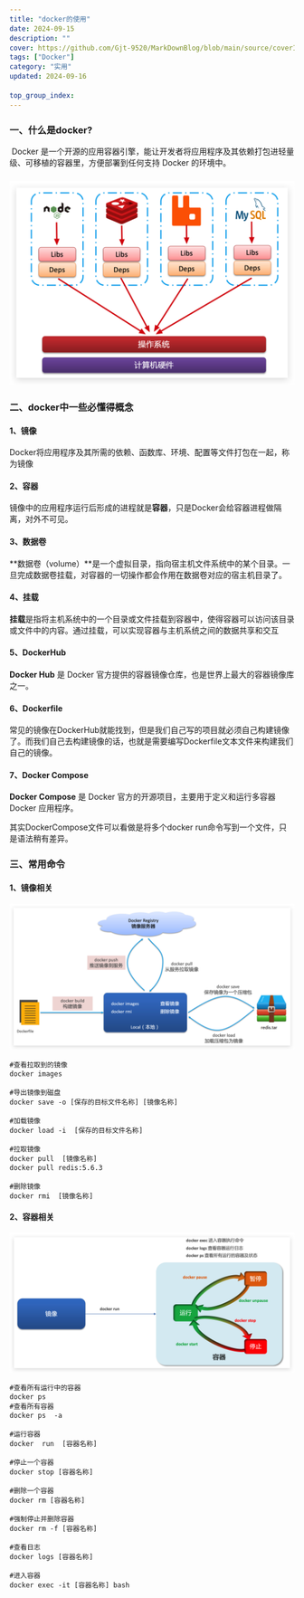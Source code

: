 ```yaml
---
title: "docker的使用"
date: 2024-09-15
description: ""
cover: https://github.com/Gjt-9520/MarkDownBlog/blob/main/source/coverImages/Bimage-135/Bimage131.jpg?raw=true
tags: ["Docker"]
category: "实用"
updated: 2024-09-16

top_group_index:
--- 
```


### 一、什么是docker?

​     Docker 是一个开源的应用容器引擎，能让开发者将应用程序及其依赖打包进轻量级、可移植的容器里，方便部署到任何支持 Docker 的环境中。

### ![image-20210731142219735](../images/image-20210731142219735.png)

### 二、docker中一些必懂得概念

#### 1、镜像

Docker将应用程序及其所需的依赖、函数库、环境、配置等文件打包在一起，称为镜像

#### 2、容器

镜像中的应用程序运行后形成的进程就是**容器**，只是Docker会给容器进程做隔离，对外不可见。

#### 3、数据卷

**数据卷（volume）**是一个虚拟目录，指向宿主机文件系统中的某个目录。一旦完成数据卷挂载，对容器的一切操作都会作用在数据卷对应的宿主机目录了。

#### 4、挂载

**挂载**是指将主机系统中的一个目录或文件挂载到容器中，使得容器可以访问该目录或文件中的内容。通过挂载，可以实现容器与主机系统之间的数据共享和交互

#### 5、DockerHub

**Docker Hub** 是 Docker 官方提供的容器镜像仓库，也是世界上最大的容器镜像库之一。

#### 6、Dockerfile

常见的镜像在DockerHub就能找到，但是我们自己写的项目就必须自己构建镜像了。而我们自己去构建镜像的话，也就是需要编写Dockerfile文本文件来构建我们自己的镜像。

#### 7、Docker Compose

**Docker Compose** 是 Docker 官方的开源项目，主要用于定义和运行多容器 Docker 应用程序。

其实DockerCompose文件可以看做是将多个docker run命令写到一个文件，只是语法稍有差异。



### 三、常用命令

#### 1、镜像相关

![image-20210731155649535](../images/image-20210731155649535.png)

```
#查看拉取到的镜像
docker images 

#导出镜像到磁盘 
docker save -o [保存的目标文件名称] [镜像名称] 

#加载镜像
docker load -i  [保存的目标文件名称]

#拉取镜像
docker pull  [镜像名称]
docker pull redis:5.6.3

#删除镜像
docker rmi  [镜像名称]
```

#### 2、容器相关

![image-20210731161950495](../images/image-20210731161950495.png)

```
#查看所有运行中的容器
docker ps  
#查看所有容器
docker ps  -a

#运行容器
docker  run  [容器名称]

#停止一个容器
docker stop [容器名称]

#删除一个容器
docker rm [容器名称]

#强制停止并删除容器
docker rm -f [容器名称]

#查看日志
docker logs [容器名称]

#进入容器
docker exec -it [容器名称] bash
```
